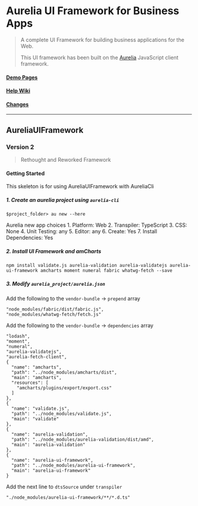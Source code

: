 Aurelia UI Framework for Business Apps
======================================

> A complete UI Framework for building business applications for the Web.
>
> This UI framework has been built on the [Aurelia](http://aurelia.io) JavaScript client framework.

#### [Demo Pages](http://adarshpastakia.github.io/aurelia-ui-framework)

#### [Help Wiki](https://github.com/adarshpastakia/aurelia-ui-framework/wiki/Home)

#### [Changes](#changes)

---

AureliaUIFramework
------------------

### Version 2

> Rethought and Reworked Framework

#### Getting Started

This skeleton is for using AureliaUIFramework with AureliaCli

##### 1. Create an aurelia project using `aurelia-cli`

```
$project_folder> au new --here
```

  Aurelia new app choices
    1. Platform: Web
    2. Transpiler: TypeScript
    3. CSS: None
    4. Unit Testing: any
    5. Editor: any
    6. Create: Yes
    7. Install Dependencies: Yes

##### 2. Install UI Framework and amCharts

```
npm install validate.js aurelia-validation aurelia-validatejs aurelia-ui-framework amcharts moment numeral fabric whatwg-fetch --save
```

##### 3. Modify `aurelia_project/aurelia.json`

Add the following to the  `vendor-bundle` -> `prepend` array
```
"node_modules/fabric/dist/fabric.js",
"node_modules/whatwg-fetch/fetch.js"
```

Add the following to the  `vendor-bundle` -> `dependencies` array
```
"lodash",
"moment",
"numeral",
"aurelia-validatejs",
"aurelia-fetch-client",
{
  "name": "amcharts",
  "path": "../node_modules/amcharts/dist",
  "main": "amcharts",
  "resources": [
    "amcharts/plugins/export/export.css"
  ]
},
{
  "name": "validate.js",
  "path": "../node_modules/validate.js",
  "main": "validate"
},
{
  "name": "aurelia-validation",
  "path": "../node_modules/aurelia-validation/dist/amd",
  "main": "aurelia-validation"
},
{
  "name": "aurelia-ui-framework",
  "path": "../node_modules/aurelia-ui-framework",
  "main": "aurelia-ui-framework"
}
```

Add the next line to `dtsSource` under `transpiler`

```
"./node_modules/aurelia-ui-framework/**/*.d.ts"
```

